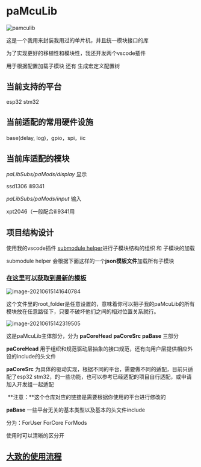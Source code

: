 # paMcuLib

![pamculib](https://hanbaoaaa.xyz/tuchuang/images/2021/06/25/pamculib.png)

这是一个我用来封装我用过的单片机，并且统一模块接口的库

为了实现更好的移植性和模块性，我还开发两个vscode插件 

用于根据配置加载子模块 还有 生成宏定义配置树

## 当前支持的平台

esp32 stm32

## 当前适配的常用硬件设施

base(delay, log)，gpio，spi，iic

## 当前库适配的模块

*paLibSubs/paMods/display* 显示

ssd1306 ili9341

*paLibSubs/paMods/input* 输入

xpt2046（一般配合ili9341用

## 项目结构设计

使用我的vscode插件 [submodule helper]()进行子模块结构的组织 和 子模块的加载

submodule helper 会根据下面这样的一个**json模板文件**加载所有子模块

### [在这里可以获取到最新的模板](./latest_module.md)

![image-20210615141640784](https://hanbaoaaa.xyz/tuchuang/images/2021/06/15/image-20210615141640784.png)

这个文件里的root_folder是任意设置的，意味着你可以把子我的paMcuLib的所有模块放在任意路径下，只要不破坏他们之间的相对位置关系就行。

![image-20210615142319505](https://hanbaoaaa.xyz/tuchuang/images/2021/06/15/image-20210615142319505.png)

这是paMcuLib主体部分，分为 **paCoreHead** **paCoreSrc** **paBase** 三部分

**paCoreHead** 用于组织和规范驱动层抽象的接口规范，还有向用户层提供相应外设的include的头文件

**paCoreSrc** 为具体的驱动实现，根据不同的平台，需要做不同的适配，目前只适配了esp32 stm32，的一些功能，也可以参考已经适配的项目自行适配，或申请加入开发组一起适配

​	**注意：**这个仓库对应的链接是需要根据你使用的平台进行修改的

**paBase**  一些平台无关的基本类型以及基本的头文件include

分为：ForUser ForCore ForMods  

使用时可以清晰的区分开

## [大致的使用流程](./start.md)

